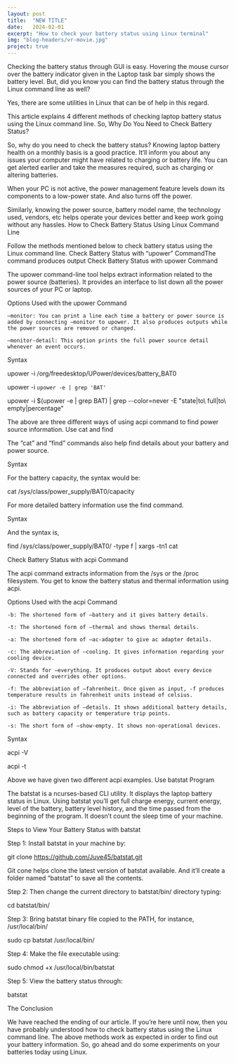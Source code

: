 ```yaml
---
layout: post
title:  "NEW TITLE"
date:   2024-02-01
excerpt: "How to check your battery status using Linux terminal"
img: "blog-headers/vr-movie.jpg" 
project: true  
---
```


Checking the battery status through GUI is easy. Hovering the mouse cursor over the battery indicator given in the Laptop task bar simply shows the battery level. But, did you know you can find the battery status through the Linux command line as well?

Yes, there are some utilities in Linux that can be of help in this regard.

This article explains 4 different methods of checking laptop battery status using the Linux command line. So,
Why Do You Need to Check Battery Status?

So, why do you need to check the battery status? Knowing laptop battery health on a monthly basis is a good practice. It’ll inform you about any issues your computer might have related to charging or battery life. You can get alerted earlier and take the measures required, such as charging or altering batteries.

When your PC is not active, the power management feature levels down its components to a low-power state. And also turns off the power. 

Similarly, knowing the power source, battery model name, the technology used, vendors, etc helps operate your devices better and keep work going without any hassles.
How to Check Battery Status Using Linux Command Line

Follow the methods mentioned below to check battery status using the Linux command line. Check Battery Status with “upower” CommandThe command produces output 
Check Battery Status with upower Command

The upower command-line tool helps extract information related to the power source (batteries). It provides an interface to list down all the power sources of your PC or laptop.

Options Used with the upower Command

    –monitor: You can print a line each time a battery or power source is added by connecting –monitor to upower. It also produces outputs while the power sources are removed or changed.

    –monitor-detail: This option prints the full power source detail whenever an event occurs.

 

Syntax

upower -i /org/freedesktop/UPower/devices/battery_BAT0

upower -i `upower -e | grep 'BAT'`

upower -i $(upower -e | grep BAT) | grep --color=never -E "state|to\ full|to\ empty|percentage"

The above are three different ways of using acpi command to find power source information.
Use cat and find

The “cat” and “find” commands also help find details about your battery and power source.

Syntax

For the battery capacity, the syntax would be:

cat /sys/class/power_supply/BAT0/capacity

For more detailed battery information use the find command.

Syntax

And the syntax is,

find /sys/class/power_supply/BAT0/ -type f | xargs -tn1 cat

Check Battery Status with acpi Command

The acpi command extracts information from the /sys or the /proc filesystem. You get to know the battery status and thermal information using acpi.

Options Used with the acpi Command

    -b: The shortened form of –battery and it gives battery details.

    -t: The shortened form of –thermal and shows thermal details.

    -a: The shortened form of –ac-adapter to give ac adapter details.

    -c: The abbreviation of –cooling. It gives information regarding your cooling device.

    -V: Stands for –everything. It produces output about every device connected and overrides other options.

    -f: The abbreviation of –fahrenheit. Once given as input, -f produces temperature results in fahrenheit units instead of celsius.

    -i: The abbreviation of –details. It shows additional battery details, such as battery capacity or temperature trip points.

    -s: The short form of –show-empty. It shows non-operational devices.

 

Syntax

acpi -V

acpi -t

Above we have given two different acpi examples.
Use batstat Program

The batstat is a ncurses-based CLI utility. It displays the laptop battery status in Linux. Using batstat you’ll get full charge energy, current energy, level of the battery, battery level history, and the time passed from the beginning of the program. It doesn’t count the sleep time of your machine.

Steps to View Your Battery Status with batstat

Step 1: Install batstat in your machine by:

git clone https://github.com/Juve45/batstat.git

Git cone helps clone the latest version of batstat available. And it’ll create a folder named “batstat” to save all the contents.

Step 2: Then change the current directory to batstat/bin/ directory typing:

cd batstat/bin/

Step 3: Bring batstat binary file copied to the PATH, for instance, /usr/local/bin/

sudo cp batstat /usr/local/bin/

Step 4: Make the file executable using:

sudo chmod +x /usr/local/bin/batstat

Step 5: View the battery status through:

batstat

The Conclusion

We have reached the ending of our article. If you’re here until now, then you have probably understood how to check battery status using the Linux command line. The above methods work as expected in order to find out your battery information. So, go ahead and do some experiments on your batteries today using Linux.
